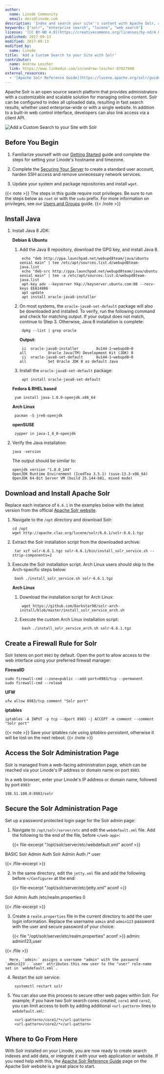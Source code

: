 ```yaml
---
author:
  name: Linode Community
  email: docs@linode.com
description: 'Index and search your site''s content with Apache Solr, a custom, fast, enterprise-grade, open source search solution.'
keywords: ["solr", "enterprise search", "lucene", "web search"]
license: '[CC BY-ND 4.0](https://creativecommons.org/licenses/by-nd/4.0)'
published: 2017-09-13
modified: 2017-09-13
modified_by:
  name: Linode
title: 'Add a Custom Search to your Site with Solr'
contributor:
  name: Andrew Lescher
  link: https://www.linkedin.com/in/andrew-lescher-87027940
external_resources:
  - '[Apache Solr Reference Guide](https://lucene.apache.org/solr/guide/6_6/)'
---
```



Apache Solr is an open source search platform that provides administrators with a customizable and scalable solution for managing online content. Solr can be configured to index all uploaded data, resulting in fast search results, whether used enterprise-wide or with a single website. In addition to a built-in web control interface, developers can also link access via a client API.

![Add a Custom Search to your Site with Solr](/docs/assets/add-search-to-your-site-with-solr.jpg "Add a Custom Search to your Site with Solr")

## Before You Begin

1.  Familiarize yourself with our [Getting Started](/docs/getting-started) guide and complete the steps for setting your Linode's hostname and timezone.

2.  Complete the [Securing Your Server](/docs/security/securing-your-server) to create a standard user account, harden SSH access and remove unnecessary network services.

3.  Update your system and package repositories and install `wget`.

{{< note >}}
The steps in this guide require root privileges. Be sure to run the steps below as `root` or with the `sudo` prefix. For more information on privileges, see our [Users and Groups](/docs/tools-reference/linux-users-and-groups) guide.
{{< /note >}}

## Install Java

1. Install Java 8 JDK:

    **Debian & Ubuntu**

    1. Add the Java 8 repository, download the GPG key, and install Java 8.

            echo "deb http://ppa.launchpad.net/webupd8team/java/ubuntu xenial main" | tee /etc/apt/sources.list.d/webupd8team-java.list
            echo "deb-src http://ppa.launchpad.net/webupd8team/java/ubuntu xenial main" | tee -a /etc/apt/sources.list.d/webupd8team-java.list
            apt-key adv --keyserver hkp://keyserver.ubuntu.com:80 --recv-keys EEA14886
            apt update
            apt install oracle-java8-installer

    2. On most systems, the `oracle-java8-set-default` package will also be downloaded and installed. To verify, run the following command and check for matching output. If your output does not match, continue to Step 3. Otherwise, Java 8 installation is complete:

            dpkg --list | grep oracle

       **Output:**

            ii  oracle-java8-installer        8u144-1~webupd8~0            all          Oracle Java(TM) Development Kit (JDK) 8
            ii  oracle-java8-set-default      8u144-1~webupd8~0            all          Set Oracle JDK 8 as default Java

    3. Install the `oracle-java8-set-default` package:

            apt install oracle-java8-set-default

   **Fedora & RHEL based**

        yum install java-1.8.0-openjdk.x86_64

    **Arch Linux**

        pacman -S jre8-openjdk

    **openSUSE**

        zypper in java-1_8_0-openjdk

2.  Verify the Java installation:

        java -version

    The output should be similar to:

        openjdk version "1.8.0_144"
        OpenJDK Runtime Environment (IcedTea 3.5.1) (suse-13.3-x86_64)
        OpenJDK 64-Bit Server VM (build 25.144-b01, mixed mode)

## Download and Install Apache Solr

Replace each instance of `6.6.1` in the examples below with the latest version from the official [Apache Solr website](https://lucene.apache.org/solr/mirrors-solr-latest-redir.html).

1.  Navigate to the `/opt` directory and download Solr:

        cd /opt
        wget http://apache.claz.org/lucene/solr/6.6.1/solr-6.6.1.tgz

2. Extract the Solr installation script from the downloaded archive:

        tar xzf solr-6.6.1.tgz solr-6.6.1/bin/install_solr_service.sh --strip-components=2

3. Execute the Solr installation script. Arch Linux users should skip to the Arch-specific steps below:

        bash ./install_solr_service.sh solr-6.6.1.tgz

    **Arch Linux**

    1. Download the installation script for Arch Linux:

            wget https://github.com/Darkstar90/solr-arch-install/blob/master/install_solr_service_arch.sh

    2. Execute the custom Arch Linux installation script:

            bash ./install_solr_service_arch.sh solr-6.6.1.tgz

## Create a Firewall Rule for Solr

Solr listens on port `8983` by default. Open the port to allow access to the web interface using your preferred firewall manager:

**FirewallD**

    sudo firewall-cmd --zone=public --add-port=8983/tcp --permanent
    sudo firewall-cmd --reload

**UFW**

    ufw allow 8983/tcp comment "Solr port"

**iptables**

    iptables -A INPUT -p tcp --dport 8983 -j ACCEPT -m comment --comment "Solr port"

{{< note >}}
Save your iptables rule using *iptables-persistent*, otherwise it will be lost on the next reboot.
{{< /note >}}

## Access the Solr Administration Page

Solr is managed from a web-facing administration page, which can be reached via your Linode's IP address or domain name on port `8983`.

In a web browser, enter your Linode's IP address or domain name, followed by port `8983`:

    198.51.100.0:8983/solr

## Secure the Solr Administration Page

Set up a password protected login page for the Solr admin page:

1. Navigate to `/opt/solr/server/etc` and edit the `webdefault.xml` file. Add the following to the end of the file, before `</web-app>`:

    {{< file-excerpt "/opt/solr/server/etc/webdefault.xml" aconf >}}
<login-config>
      <auth-method>BASIC</auth-method>
      <realm-name>Solr Admin Auth</realm-name>
</login-config>

<security-constraint>
      <web-resource-collection>
            <web-resource-name>Solr Admin Auth</web-resource-name>
            <url-pattern>/*</url-pattern>
        </web-resource-collection>
        <auth-constraint>
            <role-name>user</role-name>
        </auth-constraint>
  </security-constraint>

{{< /file-excerpt >}}


2. In the same directory, edit the `jetty.xml` file and add the following before `</Configure>` at the end:

    {{< file-excerpt "/opt/solr/server/etc/jetty.xml" aconf >}}
<Call name="addBean">
    <Arg>
        <New class="org.eclipse.jetty.security.HashLoginService">
            <Set name="name">Solr Admin Auth</Set>
            <Set name="config"><SystemProperty name="jetty.home" default="."/>/etc/realm.properties</Set>
            <Set name="refreshInterval">0</Set>
        </New>
    </Arg>
 </Call>

{{< /file-excerpt >}}


3. Create a `realm.properties` file in the current directory to add the user login information. Replace the username `admin` and `admin123` password with the user and secure password of your choice:

    {{< file "/opt/solr/server/etc/realm.properties" aconf >}}
admin: admin123,user

{{< /file >}}


      Here, `admin:` assigns a username "admin" with the password `admin123`. `user` attributes this new user to the "user" role-name set in `webdefault.xml`.

4. Restart the solr service:

        systemctl restart solr

5. You can also use this process to secure other web pages within Solr. For example, if you have two Solr search cores created, `core1` and `core2`, you can limit access to both by adding additional `<url-pattern>` lines to `webdefault.xml`:

        <url-pattern>/core1/*</url-pattern>
        <url-pattern>/core2/*</url-pattern>

## Where to Go From Here

With Solr installed on your Linode, you are now ready to create search indexes and add data, or integrate it with your web application or website. If you need help with this, the [Apache Solr Reference Guide](https://lucene.apache.org/solr/guide/6_6/) page on the Apache Solr website is a great place to start.
